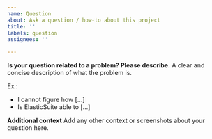 ```yaml
---
name: Question
about: Ask a question / how-to about this project
title: ''
labels: question
assignees: ''

---
```


**Is your question related to a problem? Please describe.**
A clear and concise description of what the problem is. 

Ex :
- I cannot figure how [...]
- Is ElasticSuite able to [...]

**Additional context**
Add any other context or screenshots about your question here.
